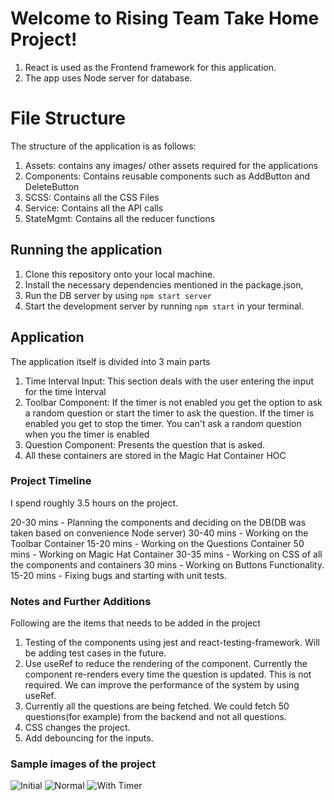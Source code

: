 # Welcome to Rising Team Take Home Project!

1. React is used as the Frontend framework for this application.
2. The app uses Node server for database.

# File Structure

The structure of the application is as follows:

1. Assets: contains any images/ other assets required for the applications
2. Components: Contains reusable components such as AddButton and DeleteButton
3. SCSS: Contains all the CSS Files
4. Service: Contains all the API calls
5. StateMgmt: Contains all the reducer functions

## Running the application

1.  Clone this repository onto your local machine.
2.  Install the necessary dependencies mentioned in the package.json,
3.  Run the DB server by using `npm start server`
4.  Start the development server by running `npm start` in your terminal.

## Application

The application itself is divided into 3 main parts

1. Time Interval Input: This section deals with the user entering the input for the time Interval
2. Toolbar Component: If the timer is not enabled you get the option to ask a random question or start the timer to ask the question. If the timer is enabled you get to stop the timer. You can't ask a random question when you the timer is enabled
3. Question Component: Presents the question that is asked.
4. All these containers are stored in the Magic Hat Container HOC

### Project Timeline

I spend roughly 3.5 hours on the project.

20-30 mins - Planning the components and deciding on the DB(DB was taken based on convenience Node server)
30-40 mins - Working on the Toolbar Container
15-20 mins - Working on the Questions Container
50 mins - Working on Magic Hat Container
30-35 mins - Working on CSS of all the components and containers
30 mins - Working on Buttons Functionality.
15-20 mins - Fixing bugs and starting with unit tests.

### Notes and Further Additions

Following are the items that needs to be added in the project

1. Testing of the components using jest and react-testing-framework. Will be adding test cases in the future.
2. Use useRef to reduce the rendering of the component. Currently the component re-renders every time the question is updated. This is not required. We can improve the performance of the system by using useRef.
3. Currently all the questions are being fetched. We could fetch 50 questions(for example) from the backend and not all questions.
4. CSS changes the project.
5. Add debouncing for the inputs.

### Sample images of the project

![Initial](https://github.com/shivamchawla29june/rising-team-interview/assets/31385154/1fa5157f-84e2-4089-a693-a25aeeed3ce1)
![Normal](https://github.com/shivamchawla29june/rising-team-interview/assets/31385154/35c06b86-f90b-496e-89e6-7b501a115f13)
![With Timer](https://github.com/shivamchawla29june/rising-team-interview/assets/31385154/80f7cfd6-9663-4d3d-b300-e67bd6058d03)



